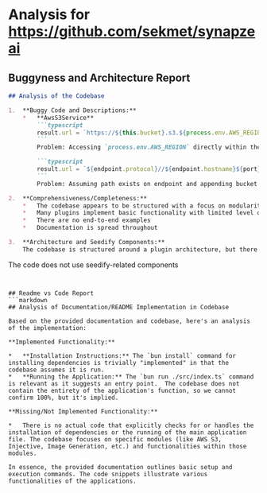 
# Analysis for https://github.com/sekmet/synapzeai

## Buggyness and Architecture Report
```markdown
## Analysis of the Codebase

1.  **Buggy Code and Descriptions:**
    *   **AwsS3Service**
        ```typescript
        result.url = `https://${this.bucket}.s3.${process.env.AWS_REGION}.amazonaws.com/${fileName}`;
        ```
        Problem: Accessing `process.env.AWS_REGION` directly within the service. This makes the service less portable and testable.

        ```typescript
        result.url = `${endpoint.protocol}//${endpoint.hostname}${port}${endpoint.path}${this.bucket}/${fileName}`;
        ```
        Problem: Assuming path exists on endpoint and appending bucket and filename.

2.  **Comprehensiveness/Completeness:**
    *   The codebase appears to be structured with a focus on modularity, with each plugin residing in its own directory. Core functionality and shared types are located in the `@elizaos/core` package.
    *   Many plugins implement basic functionality with limited level of details
    *   There are no end-to-end examples
    *   Documentation is spread throughout

3.  **Architecture and Seedify Components:**
    The codebase is structured around a plugin architecture, but there's no mention of seedify-related components in the provided code snippets.

```
The code does not use seedify-related components
```


## Readme vs Code Report
```markdown
## Analysis of Documentation/README Implementation in Codebase

Based on the provided documentation and codebase, here's an analysis of the implementation:

**Implemented Functionality:**

*   **Installation Instructions:** The `bun install` command for installing dependencies is trivially "implemented" in that the codebase assumes it is run.
*   **Running the Application:** The `bun run ./src/index.ts` command is relevant as it suggests an entry point.  The codebase does not contain the entirety of the application's function, so we cannot confirm 100%, but it's implied.

**Missing/Not Implemented Functionality:**

*   There is no actual code that explicitly checks for or handles the installation of dependencies or the running of the main application file. The codebase focuses on specific modules (like AWS S3, Injective, Image Generation, etc.) and functionalities within those modules.

In essence, the provided documentation outlines basic setup and execution commands. The code snippets illustrate various functionalities of the applications.

```

